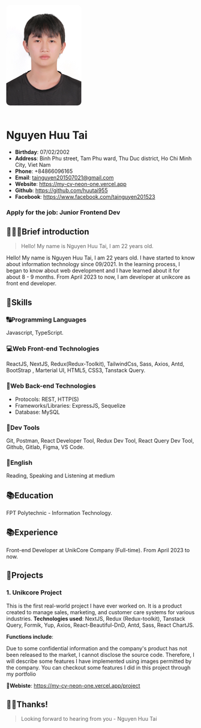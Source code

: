 <img src="/public/img/avatar.jpg" width="200" style='border-radius: 10px; margin-bottom: 20px;'/>

# Nguyen Huu Tai

- **Birthday**: 07/02/2002
- **Address**: Binh Phu street, Tam Phu ward, Thu Duc district, Ho Chi Minh
City, Viet Nam
- **Phone**: +84866096165
- **Email**: tainguyen201507021@gmail.com
- **Website**: https://my-cv-neon-one.vercel.app
- **Github**: https://github.com/huutai955
- **Facebook**: https://www.facebook.com/tainguyen201523

### Apply for the job: Junior Frontend Dev

## 🙋🏻‍♂️Brief introduction

> Hello! My name is Nguyen Huu Tai, I am 22 years old.

Hello! My name is Nguyen Huu Tai, I am 22 years old. I have started to know about information technology since 09/2021. In the learning process, I began to know about web development and I have learned about it for about 8 - 9 months. From April 2023 to now, I am developer at unikcore as front end developer.

## 🔧Skills

### 🔠Programming Languages

Javascript, TypeScript.

### 💻Web Front-end Technologies

ReactJS, NextJS, Redux(Redux-Toolkit), TailwindCss, Sass, Axios, Antd, BootStrap , Marterial UI, HTML5, CSS3, Tanstack Query.

### 🧮Web Back-end Technologies

- Protocols: REST, HTTP(S)
- Frameworks/Libraries: ExpressJS, Sequelize
- Database: MySQL

### 🔨Dev Tools

Git, Postman, React Developer Tool, Redux Dev Tool, React Query Dev Tool, Github, Gitlab, Figma, VS Code.

### 💋English

Reading, Speaking and Listening at medium

## 📚Education

FPT Polytechnic - Information Technology.

## 📚Experience

Front-end Developer at UnikCore Company (Full-time). From April 2023 to now.


## 👔Projects

### 1. Unikcore Project

This is the first real-world project I have ever worked on. It is a product created to manage sales, marketing, and customer care systems for various industries.
**Technologies used**: NextJS, Redux (Redux-toolkit), Tanstack Query, Formik, Yup, Axios, React-Beautiful-DnD, Antd, Sass, React ChartJS.

**Functions include**:

Due to some confidential information and the company's product has not been released to the market, I cannot disclose the source code. Therefore, I will describe some features I have implemented using images permitted by the company. You can checkout some features I did in this project through my portfolio

**🔗Webiste**: [https://my-cv-neon-one.vercel.app/project ](https://my-cv-neon-one.vercel.app/project)

## 🙏🏻Thanks!

> Looking forward to hearing from you - Nguyen Huu Tai